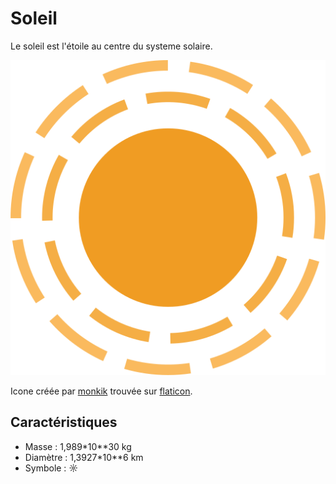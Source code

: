# Soleil

Le soleil est l'étoile au centre du systeme solaire.

![Icone du soleil](soleil.png)

Icone créée par [monkik](https://www.flaticon.com/authors/monkik) trouvée sur [flaticon](https://www.flaticon.com/).

## Caractéristiques

- Masse : 1,989*10**30 kg
- Diamètre : 1,3927*10**6 km
- Symbole : &#9788;
